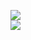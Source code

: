 [![](https://img.shields.io/badge/Made%20With-Github%20Spray-lightgrey.svg?style=for-the-badge&logo=github)](https://github.com/Annihil/github-spray#23863)  
[![](https://i.imgur.com/2DrTn0Z.gif)](https://github.com/Annihil/github-spray)